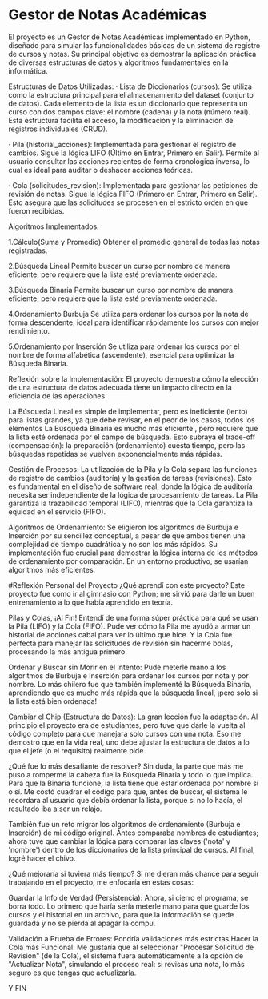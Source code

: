 # Gestor de Notas Académicas
El proyecto es un Gestor de Notas Académicas implementado en Python, diseñado para simular las funcionalidades básicas de un sistema de registro de cursos y notas. 
Su principal objetivo es demostrar la aplicación práctica de diversas estructuras de datos y algoritmos fundamentales en la informática.

Estructuras de Datos Utilizadas:
· Lista de Diccionarios (cursos): Se utiliza como la estructura principal para el almacenamiento del dataset (conjunto de datos).
Cada elemento de la lista es un diccionario que representa un curso con dos campos clave: el nombre (cadena) y la nota (número real).
Esta estructura facilita el acceso, la modificación y la eliminación de registros individuales (CRUD).

·  Pila (historial_acciones): Implementada para gestionar el registro de cambios. Sigue la lógica LIFO (Último en Entrar, Primero en Salir). 
Permite al usuario consultar las acciones recientes de forma cronológica inversa, lo cual es ideal para auditar o deshacer acciones teóricas.

·  Cola (solicitudes_revision): Implementada para gestionar las peticiones de revisión de notas. Sigue la lógica FIFO (Primero en Entrar, Primero en Salir). 
Esto asegura que las solicitudes se procesen en el estricto orden en que fueron recibidas.

Algoritmos Implementados:

1.Cálculo(Suma y Promedio)
Obtener el promedio general de todas las notas registradas.

2.Búsqueda Lineal 
Permite buscar un curso por nombre de manera eficiente, pero requiere que la lista esté previamente ordenada.

3.Búsqueda Binaria
Permite buscar un curso por nombre de manera eficiente, pero requiere que la lista esté previamente ordenada.

4.Ordenamiento Burbuja
Se utiliza para ordenar los cursos por la nota de forma descendente, ideal para identificar rápidamente los cursos con mejor rendimiento.

5.Ordenamiento por Inserción
Se utiliza para ordenar los cursos por el nombre de forma alfabética (ascendente), esencial para optimizar la Búsqueda Binaria.


Reflexión sobre la Implementación:
El proyecto demuestra cómo la elección de una estructura de datos adecuada tiene un impacto directo en la eficiencia de las operaciones

La Búsqueda Lineal
es simple de implementar, pero es ineficiente (lento) para listas grandes, ya que debe revisar, en el peor de los casos, todos los elementos
La Búsqueda Binaria
es mucho más eficiente , pero requiere que la lista esté ordenada por el campo de búsqueda. Esto subraya el trade-off (compensación): la preparación (ordenamiento) cuesta tiempo, pero las búsquedas repetidas se vuelven exponencialmente más rápidas.

Gestión de Procesos:
La utilización de la Pila y la Cola separa las funciones de registro de cambios (auditoría) y la gestión de tareas (revisiones). Esto es fundamental en el diseño de software real, donde la lógica de auditoría necesita ser independiente de la lógica de procesamiento de tareas. La Pila garantiza la trazabilidad temporal (LIFO), mientras que la Cola garantiza la equidad en el servicio (FIFO).

Algoritmos de Ordenamiento:
Se eligieron los algoritmos de Burbuja e Inserción por su sencillez conceptual, a pesar de que ambos tienen una complejidad de tiempo cuadrática y no son los más rápidos. Su implementación fue crucial para demostrar la lógica interna de los métodos de ordenamiento por comparación. En un entorno productivo, se usarían algoritmos más eficientes.

#Reflexión Personal del Proyecto
¿Qué aprendí con este proyecto?
Este proyecto fue como ir al gimnasio con Python; me sirvió para darle un buen entrenamiento a lo que había aprendido en teoría.

Pilas y Colas, ¡Al Fin! Entendí de una forma súper práctica para qué se usan la Pila (LIFO) y la Cola (FIFO). Pude ver cómo la Pila me ayudó a armar un historial de acciones cabal para ver lo último que hice. Y la Cola fue perfecta para manejar las solicitudes de revisión sin hacerme bolas, procesando la más antigua primero.

Ordenar y Buscar sin Morir en el Intento: Pude meterle mano a los algoritmos de Burbuja e Inserción para ordenar los cursos por nota y por nombre. Lo más chilero fue que también implementé la Búsqueda Binaria, aprendiendo que es mucho más rápida que la búsqueda lineal, ¡pero solo si la lista está bien ordenada!

Cambiar el Chip (Estructura de Datos): La gran lección fue la adaptación. Al principio el proyecto era de estudiantes, pero tuve que darle la vuelta al código completo para que manejara solo cursos con una nota. Eso me demostró que en la vida real, uno debe ajustar la estructura de datos a lo que el jefe (o el requisito) realmente pide.

¿Qué fue lo más desafiante de resolver?
Sin duda, la parte que más me puso a romperme la cabeza fue la Búsqueda Binaria y todo lo que implica.
Para que la Binaria funcione, la lista tiene que estar ordenada por nombre sí o sí. Me costó cuadrar el código para que, antes de buscar, el sistema le recordara al usuario que debía ordenar la lista, porque si no lo hacía, el resultado iba a ser un relajo.

También fue un reto migrar los algoritmos de ordenamiento (Burbuja e Inserción) de mi código original. Antes comparaba nombres de estudiantes; ahora tuve que cambiar la lógica para comparar las claves ('nota' y 'nombre') dentro de los diccionarios de la lista principal de cursos. Al final, logré hacer el chivo.

¿Qué mejoraría si tuviera más tiempo?
Si me dieran más chance para seguir trabajando en el proyecto, me enfocaría en estas cosas:

Guardar la Info de Verdad (Persistencia): Ahora, si cierro el programa, se borra todo. Lo primero que haría sería meterle mano para que guarde los cursos y el historial en un archivo, para que la información se quede guardada y no se pierda al apagar la compu.

Validación a Prueba de Errores: Pondría validaciones más estrictas.Hacer la Cola más Funcional: Me gustaría que al seleccionar "Procesar Solicitud de Revisión" (de la Cola), el sistema fuera automáticamente a la opción de "Actualizar Nota", simulando el proceso real: si revisas una nota, lo más seguro es que tengas que actualizarla.

Y FIN



